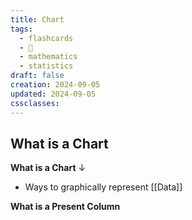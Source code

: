 ```yaml
---
title: Chart
tags:
  - flashcards
  - 🌱
  - mathematics
  - statistics
draft: false
creation: 2024-09-05
updated: 2024-09-05
cssclasses: 
---
```

## What is a Chart

**What is a Chart**
↓
- Ways to graphically represent [[Data]]
<!--SR:!2025-01-01,16,290-->

**What is a Present Column**

